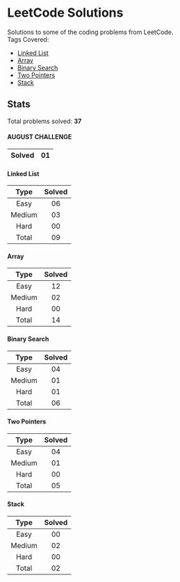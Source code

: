 # LeetCode Solutions
Solutions to some of the coding problems from LeetCode. <br>
Tags Covered:
* <a href="https://leetcode.com/problemset/all/?topicSlugs=linked-list">Linked List</a>
* <a href="https://leetcode.com/problemset/all/?topicSlugs=array">Array</a>
* <a href="https://leetcode.com/problemset/all/?topicSlugs=binary-search">Binary Search</a>
* <a href="https://leetcode.com/problemset/all/?topicSlugs=two-pointers">Two Pointers</a>
* <a href="https://leetcode.com/problemset/all/?topicSlugs=stack">Stack</a>

## Stats

Total problems solved: **37**

#### AUGUST CHALLENGE
| Solved | 01      |
|:------:|:-------:|

#### Linked List
| Type   | Solved  |
|:------:|:-------:|
| Easy   | 06      |
| Medium | 03      |
| Hard   | 00      |
| Total  | 09      |

#### Array
| Type   | Solved  |
|:------:|:-------:|
| Easy   | 12      |
| Medium | 02      |
| Hard   | 00      |
| Total  | 14      |

#### Binary Search
| Type   | Solved  |
|:------:|:-------:|
| Easy   | 04      |
| Medium | 01      |
| Hard   | 01      |
| Total  | 06      |

#### Two Pointers
| Type   | Solved  |
|:------:|:-------:|
| Easy   | 04      |
| Medium | 01      |
| Hard   | 00      |
| Total  | 05      |

#### Stack
| Type   | Solved  |
|:------:|:-------:|
| Easy   | 00      |
| Medium | 02      |
| Hard   | 00      |
| Total  | 02      |

